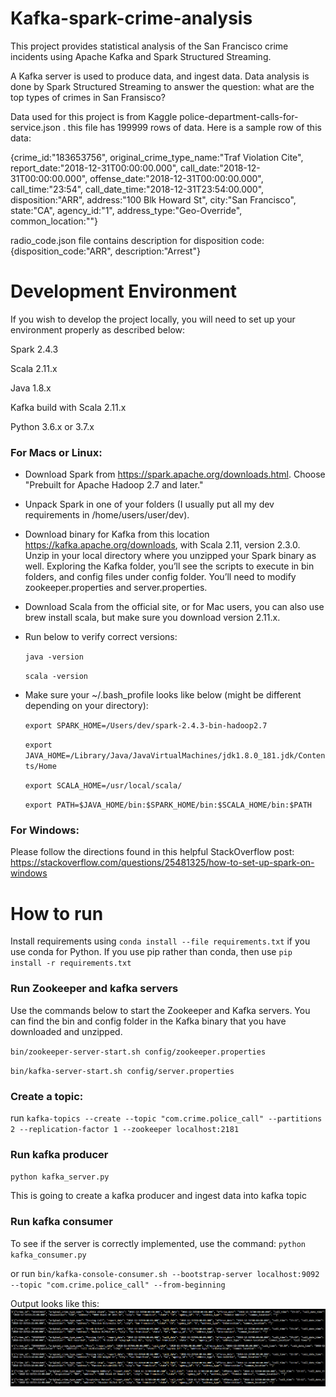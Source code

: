 # Kafka-spark-crime-analysis
This project provides statistical analysis of the San Francisco crime incidents using Apache Kafka and Spark Structured Streaming.

A Kafka server is used to produce data, and ingest data. Data analysis is done by Spark Structured Streaming to answer the question: what are the top types of crimes in San Fransisco?

Data used for this project is from Kaggle police-department-calls-for-service.json . this file has 199999 rows of data. Here is a sample row of this data:

{crime_id:"183653756", 
original_crime_type_name:"Traf Violation Cite", 
report_date:"2018-12-31T00:00:00.000", 
call_date:"2018-12-31T00:00:00.000", 
offense_date:"2018-12-31T00:00:00.000", 
call_time:"23:54", 
call_date_time:"2018-12-31T23:54:00.000", 
disposition:"ARR", 
address:"100 Blk Howard St", 
city:"San Francisco", 
state:"CA", 
agency_id:"1", 
address_type:"Geo-Override", 
common_location:""}

radio_code.json file contains description for disposition code:
{disposition_code:"ARR", description:"Arrest"}

# Development Environment
If you wish to develop the project locally, you will need to set up your environment properly as described below:

Spark 2.4.3

Scala 2.11.x

Java 1.8.x

Kafka build with Scala 2.11.x

Python 3.6.x or 3.7.x

### For Macs or Linux:
- Download Spark from https://spark.apache.org/downloads.html. Choose "Prebuilt for Apache Hadoop 2.7 and later."
- Unpack Spark in one of your folders (I usually put all my dev requirements in /home/users/user/dev).
- Download binary for Kafka from this location https://kafka.apache.org/downloads, with Scala 2.11, version 2.3.0. Unzip in your local directory where you unzipped your Spark binary as well. Exploring the Kafka folder, you’ll see the scripts to execute in bin folders, and config files under config folder. You’ll need to modify zookeeper.properties and server.properties.
- Download Scala from the official site, or for Mac users, you can also use brew install scala, but make sure you download version 2.11.x.
- Run below to verify correct versions: 

  `java -version`

  `scala -version`

- Make sure your ~/.bash_profile looks like below (might be different depending on your directory):

  `export SPARK_HOME=/Users/dev/spark-2.4.3-bin-hadoop2.7`
  
  `export JAVA_HOME=/Library/Java/JavaVirtualMachines/jdk1.8.0_181.jdk/Contents/Home`
  
  `export SCALA_HOME=/usr/local/scala/`
  
  `export PATH=$JAVA_HOME/bin:$SPARK_HOME/bin:$SCALA_HOME/bin:$PATH`
 
### For Windows:
Please follow the directions found in this helpful StackOverflow post: https://stackoverflow.com/questions/25481325/how-to-set-up-spark-on-windows

# How to run
Install requirements using `conda install --file requirements.txt` if you use conda for Python. If you use pip rather than conda, then use `pip install -r requirements.txt`

### Run Zookeeper and kafka servers
Use the commands below to start the Zookeeper and Kafka servers. You can find the bin and config folder in the Kafka binary that you have downloaded and unzipped.

`bin/zookeeper-server-start.sh config/zookeeper.properties`

`bin/kafka-server-start.sh config/server.properties`

### Create a topic: 
run `kafka-topics --create --topic "com.crime.police_call" --partitions 2 --replication-factor 1 --zookeeper localhost:2181`

### Run kafka producer 
`python kafka_server.py`

This is going to create a kafka producer and ingest data into kafka topic

### Run kafka consumer
To see if the server is correctly implemented, use the command:
`python kafka_consumer.py` 

or run `bin/kafka-console-consumer.sh --bootstrap-server localhost:9092 --topic "com.crime.police_call" --from-beginning`

Output looks like this:
<img src='screenshots/kafka_consumer.PNG'/>
